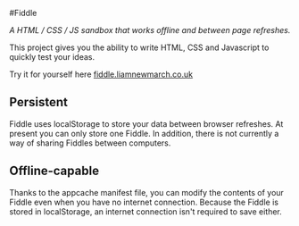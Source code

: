 #Fiddle

_A HTML / CSS / JS sandbox that works offline and between page refreshes._

This project gives you the ability to write HTML, CSS and Javascript to quickly test your ideas.

Try it for yourself here [fiddle.liamnewmarch.co.uk](http://fiddle.liamnewmarch.co.uk)

## Persistent

Fiddle uses localStorage to store your data between browser refreshes. At present you can only store one Fiddle. In addition, there is not currently a way of sharing Fiddles between computers.

## Offline-capable

Thanks to the appcache manifest file, you can modify the contents of your Fiddle even when you have no internet connection. Because the Fiddle is stored in localStorage, an internet connection isn't required to save either.
